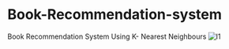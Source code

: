# Book-Recommendation-system
Book Recommendation System Using K- Nearest Neighbours
![l1](https://user-images.githubusercontent.com/84119791/182525426-116963ca-139e-459c-8ac1-bf7307b90489.png)
